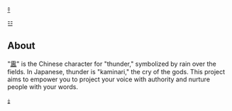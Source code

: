 <a name="about" href="#top">⤉</a>

☳

## About

"[靁][1]" is the Chinese character for "thunder," symbolized by rain over the fields. In Japanese, thunder is "kaminari," the cry of the gods. This project aims to empower you to project your voice with authority and nurture people with your words.

[⤈][2]

[1]: https://en.wiktionary.org/wiki/%E9%9D%81
[2]: #internals
